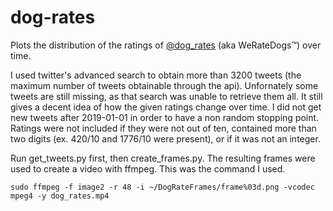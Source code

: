# dog-rates

Plots the distribution of the ratings of [@dog_rates](https://twitter.com/dog_rates/) (aka WeRateDogs™) over time.

I used twitter's advanced search to obtain more than 3200 tweets (the maximum number of tweets obtainable through the api). Unfornately some tweets are still missing, as that search was unable to retrieve them all. It still gives a decent idea of how the given ratings change over time. I did not get new tweets after 2019-01-01 in order to have a non random stopping point. Ratings were not included if they were not out of ten, contained more than two digits (ex. 420/10 and 1776/10 were present), or if it was not an integer.

Run get_tweets.py first, then create_frames.py. The resulting frames were used to create a video with ffmpeg. This was the command I used.

```
sudo ffmpeg -f image2 -r 48 -i ~/DogRateFrames/frame%03d.png -vcodec mpeg4 -y dog_rates.mp4
```
